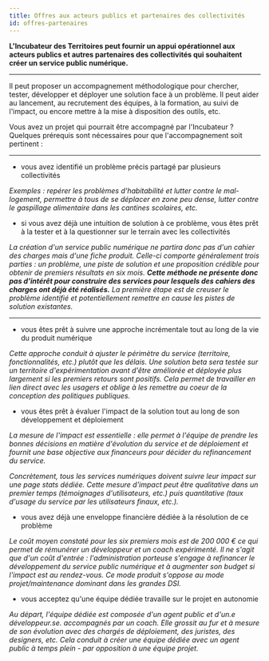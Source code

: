 ```yaml
---
title: Offres aux acteurs publics et partenaires des collectivités
id: offres-partenaires
---
```

**L'Incubateur des Territoires peut fournir un appui opérationnel aux acteurs publics et autres partenaires des collectivités qui souhaitent créer un service public numérique.** 

- - -

Il peut proposer un accompagnement méthodologique pour chercher, tester, développer et déployer une solution face à un problème. Il peut aider au lancement, au recrutement des équipes, à la formation, au suivi de l'impact, ou encore mettre à la mise à disposition des outils, etc.

Vous avez un projet qui pourrait être accompagné par l'Incubateur ? Quelques prérequis sont nécessaires pour que l'accompagnement soit pertinent :

- - -

* vous avez identifié un problème précis partagé par plusieurs collectivités

*Exemples : repérer les problèmes d'habitabilité et lutter contre le mal-logement, permettre à tous de se déplacer en zone peu dense, lutter contre le gaspillage alimentaire dans les cantines scolaires, etc.*

* si vous avez déjà une intuition de solution à ce problème, vous êtes prêt à la tester et à la questionner sur le terrain avec les collectivités

*La création d'un service public numérique ne partira donc pas d'un cahier des charges mais d'une fiche produit. Celle-ci comporte généralement trois parties : un problème, une piste de solution et une proposition crédible pour obtenir de premiers résultats en six mois. **Cette méthode ne présente donc pas d'intérêt pour construire des services pour lesquels des cahiers des charges ont déjà été réalisés.** La première étape est de creuser le problème identifié et potentiellement remettre en cause les pistes de solution existantes.*

- - -

* vous êtes prêt à suivre une approche incrémentale tout au long de la vie du produit numérique

*Cette approche conduit à ajuster le périmètre du service (territoire, fonctionnalités, etc.) plutôt que les délais. Une solution beta sera testée sur un territoire d'expérimentation avant d'être améliorée et déployée plus largement si les premiers retours sont positifs. Cela permet de travailler en lien direct avec les usagers et oblige à les remettre au coeur de la conception des politiques publiques.*

* vous êtes prêt à évaluer l'impact de la solution tout au long de son développement et déploiement

*La mesure de l'impact est essentielle : elle permet à l'équipe de prendre les bonnes décisions en matière d'évolution du service et de déploiement et fournit une base objective aux financeurs pour décider du refinancement du service.*

*Concrètement, tous les services numériques doivent suivre leur impact sur une page stats dédiée. Cette mesure d'impact peut être qualitative dans un premier temps (témoignages d'utilisateurs, etc.) puis quantitative (taux d'usage du service par les utilisateurs finaux, etc.).*

* vous avez déjà une enveloppe financière dédiée à la résolution de ce problème

*Le coût moyen constaté pour les six premiers mois est de 200 000 € ce qui permet de rémunérer un développeur et un coach expérimenté. Il ne s'agit que d'un coût d'entrée : l'administration porteuse s'engage à refinancer le développement du service public numérique et à augmenter son budget si l'impact est au rendez-vous. Ce mode produit s'oppose au mode projet/maintenance dominant dans les grandes DSI.*

* vous acceptez qu'une équipe dédiée travaille sur le projet en autonomie

*Au départ, l'équipe dédiée est composée d'un agent public et d'un.e développeur.se. accompagnés par un coach. Elle grossit au fur et à mesure de son évolution avec des chargés de déploiement, des juristes, des designers, etc. Cela conduit à créer une équipe dédiée avec un agent public à temps plein - par opposition à une équipe projet.*